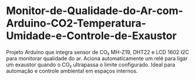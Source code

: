 # Monitor-de-Qualidade-do-Ar-com-Arduino-CO2-Temperatura-Umidade-e-Controle-de-Exaustor
Projeto Arduino que integra sensor de CO₂ MH-Z19, DHT22 e LCD 1602 I2C para monitorar qualidade do ar. Aciona automaticamente um relé para ligar um exaustor quando o CO₂ ultrapassa o limite configurado. Ideal para automação e controle ambiental em espaços internos.
